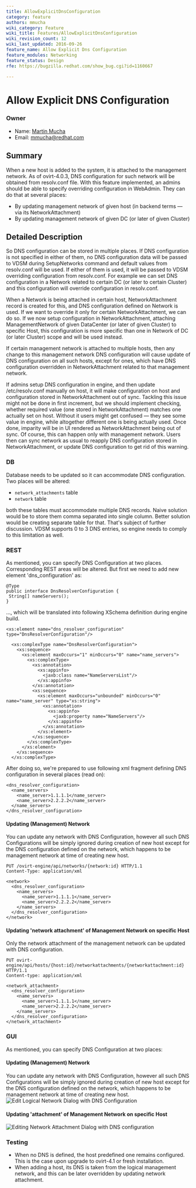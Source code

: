 ```yaml
---
title: AllowExplicitDnsConfiguration
category: feature
authors: mmucha
wiki_category: Feature
wiki_title: Features/AllowExplicitDnsConfiguration
wiki_revision_count: 12
wiki_last_updated: 2016-09-26
feature_name: Allow Explicit Dns Configuration
feature_modules: Networking
feature_status: Design
rfe: https://bugzilla.redhat.com/show_bug.cgi?id=1160667

---
```


# Allow Explicit DNS Configuration

### Owner

*   Name: [ Martin Mucha](User:mmucha)
*   Email: mmucha@redhat.com

## Summary
When a new host is added to the system, it is attached to the 
management network. As of ovirt-4.0.3, DNS configuration for such network
will be obtained from resolv.conf file. With this feature implemented,
an admins should be able to specify overriding configuration in
WebAdmin. They can do that at several places:

* By updating management network of given host (in backend terms — via
its NetworkAttachment)
* By updating management network of given DC (or later of given Cluster) 

## Detailed Description

So DNS configuration can be stored in multiple places. If DNS
configuration is not specified in either of them, no DNS configuration
data will be passed to VDSM during SetupNetworks command and default
values from resolv.conf will be used. If either of them is used, it
will be passed to VDSM overriding configuration from resolv.conf. For
example we can set DNS configuration in a Network related to certain DC
(or later to certain Cluster) and this configuration will override
configuration in resolv.conf. 

When a Network is being attached in 
certain host, NetworkAttachment record is created for this, 
and DNS configuration defined on Network is used. If we want to 
override it only for certain NetworkAttachment, we can do so.
If we now setup configuration in NetworkAttachment, attaching 
ManagementNetwork of given DataCenter (or
later of given Cluster) to specific Host, this configuration is more
specific than one in Network of DC (or later Cluster) scope and will
be used instead. 

If certain management network is attached to multiple hosts, then any 
change to this management network DNS configuration will cause update 
of DNS configuration on all such hosts, except for ones, which have DNS 
configuration overridden in NetworkAttachment related to that 
management network.
  
If admins setup DNS configuration in engine, and then update
/etc/resolv.conf manually on host, it will make configuration on host
and configuration stored in NetworkAttachment out of sync. 
Tackling this issue might not be done in first increment, but we
should implement checking, whether required value (one stored in
NetworkAttachment) matches one actually set on host. Without it users
might get confused — they see some value in engine, while altogether
different one is being actually used. Once done, imparity will be in
UI rendered as NetworkAttachment being out of sync. Of course, this
can happen only with management network. Users then can sync network
as usual to reapply DNS configuration stored in NetworkAttachment, or
update DNS configuration to get rid of this warning.

### DB
Database needs to be updated so it can accommodate DNS configuration.
Two places will be altered:

* `network_attachments` table
* `network` table

both these tables must accommodate multiple DNS records. Naive
solution would be to store them comma separated into single column.
Better solution would be creating separate table for that. That's
subject of further discussion. VDSM supports 0 to 3 DNS entries, so
engine needs to comply to this limitation as well.

### REST

As mentioned, you can specify DNS Configuration at two places.
Corresponding REST areas will be altered. But first we need to add new
element 'dns_configuration' as:
 
```
@Type
public interface DnsResolverConfiguration {
 String[] nameServers();
}
```

…, which will be translated into following XSchema definition during
engine build.


```
<xs:element name="dns_resolver_configuration" type="DnsResolverConfiguration"/>

  <xs:complexType name="DnsResolverConfiguration">
    <xs:sequence>
      <xs:element maxOccurs="1" minOccurs="0" name="name_servers">
        <xs:complexType>
          <xs:annotation>
            <xs:appinfo>
              <jaxb:class name="NameServersList"/>
            </xs:appinfo>
          </xs:annotation>
          <xs:sequence>
            <xs:element maxOccurs="unbounded" minOccurs="0" name="name_server" type="xs:string">
              <xs:annotation>
                <xs:appinfo>
                  <jaxb:property name="NameServers"/>
                </xs:appinfo>
              </xs:annotation>
            </xs:element>
          </xs:sequence>
        </xs:complexType>
      </xs:element>
    </xs:sequence>
  </xs:complexType>
```

After doing so, we're prepared to use following xml fragment defining
DNS configuration in several places (read on):

```
<dns_resolver_configuration>
  <name_servers>
    <name_server>1.1.1.1</name_server>
    <name_server>2.2.2.2</name_server>
  </name_servers>
</dns_resolver_configuration>
```

#### Updating (Management) Network
You can update any network with DNS Configuration, however all such DNS
Configurations will be simply ignored during creation of new host except 
for the DNS configuration defined on the network, which happens to be 
management network at time of creating new host.

```
PUT /ovirt-engine/api/networks/{network:id} HTTP/1.1
Content-Type: application/xml

<network>
  <dns_resolver_configuration>
    <name_servers>
      <name_server>1.1.1.1</name_server>
      <name_server>2.2.2.2</name_server>
    </name_servers>
  </dns_resolver_configuration>
</network>
```

#### Updating 'network attachment' of Management Network on specific Host 
Only the network attachment of the management network can be updated
with DNS configuration.

```
PUT ovirt-engine/api/hosts/{host:id}/networkattachments/{networkattachment:id} HTTP/1.1
Content-type: application/xml

<network_attachment>
  <dns_resolver_configuration>
    <name_servers>
      <name_server>1.1.1.1</name_server>
      <name_server>2.2.2.2</name_server>
    </name_servers>
  </dns_resolver_configuration>
</network_attachment>

```

### GUI

As mentioned, you can specify DNS Configuration at two places:

#### Updating (Management) Network
You can update any network with DNS Configuration, however all such DNS
Configurations will be simply ignored during creation of new host except 
for the DNS configuration defined on the network, which happens to be 
management network at time of creating new host.
![Edit Logical Network Dialog with DNS Configuration](editLogicalNetworkDialogWithDnsConfiguration.png "Edit Logical Network Dialog with DNS Configuration")

#### Updating 'attachment' of Management Network on specific Host 
![Editing Network Attachment Dialog with DNS configuration](editNetworkAttachmentDialogWithDnsConfiguration.png "Editing Network Attachment Dialog with DNS configuration")

### Testing

* When no DNS is defined, the host predefined one remains configured.
This is the case upon upgrade to ovirt-4.1 or fresh installation.
* When adding a host, its DNS is taken from the logical management
network, and this can be later overridden by updating network 
attachment.
